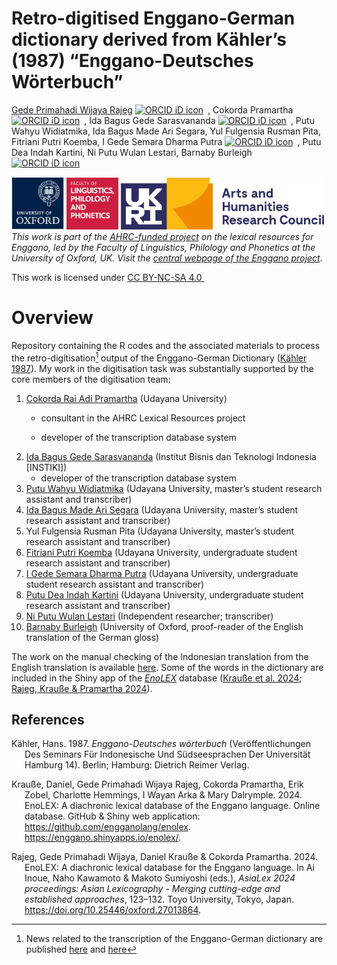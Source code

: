 Retro-digitised Enggano-German dictionary derived from Kähler’s (1987)
“Enggano-Deutsches Wörterbuch”
================
[Gede Primahadi Wijaya
Rajeg](https://www.ling-phil.ox.ac.uk/people/gede-rajeg)
<a itemprop="sameAs" content="https://orcid.org/0000-0002-2047-8621" href="https://orcid.org/0000-0002-2047-8621" target="orcid.widget" rel="noopener noreferrer" style="vertical-align:top;"><img src="https://orcid.org/sites/default/files/images/orcid_16x16.png" style="width:1em;margin-right:.5em;" alt="ORCID iD icon"></a>,
Cokorda Pramartha
<a itemprop="sameAs" content="https://orcid.org/0000-0002-2835-3989" href="https://orcid.org/0000-0002-2835-3989" target="orcid.widget" rel="noopener noreferrer" style="vertical-align:top;"><img src="https://orcid.org/sites/default/files/images/orcid_16x16.png" style="width:1em;margin-right:.5em;" alt="ORCID iD icon"></a>,
Ida Bagus Gede Sarasvananda
<a itemprop="sameAs" content="https://orcid.org/0000-0002-2020-5148" href="https://orcid.org/0000-0002-2020-5148" target="orcid.widget" rel="noopener noreferrer" style="vertical-align:top;"><img src="https://orcid.org/sites/default/files/images/orcid_16x16.png" style="width:1em;margin-right:.5em;" alt="ORCID iD icon"></a>,
Putu Wahyu Widiatmika, Ida Bagus Made Ari Segara, Yul Fulgensia Rusman
Pita, Fitriani Putri Koemba, I Gede Semara Dharma Putra
<a itemprop="sameAs" content="https://orcid.org/0009-0000-6711-0878" href="https://orcid.org/0009-0000-6711-0878" target="orcid.widget" rel="noopener noreferrer" style="vertical-align:top;"><img src="https://orcid.org/sites/default/files/images/orcid_16x16.png" style="width:1em;margin-right:.5em;" alt="ORCID iD icon"></a>,
Putu Dea Indah Kartini, Ni Putu Wulan Lestari, Barnaby Burleigh
<a itemprop="sameAs" content="https://orcid.org/0009-0009-2295-9048" href="https://orcid.org/0009-0009-2295-9048" target="orcid.widget" rel="noopener noreferrer" style="vertical-align:top;"><img src="https://orcid.org/sites/default/files/images/orcid_16x16.png" style="width:1em;margin-right:.5em;" alt="ORCID iD icon"></a>

<!-- README.md is generated from README.Rmd. Please edit that file -->
<!-- badges: start -->

[<img
src="https://raw.githubusercontent.com/engganolang/digitised-holle-list/main/file-oxweb-logo.gif"
width="84" alt="The University of Oxford" />](https://www.ox.ac.uk/)
[<img
src="https://raw.githubusercontent.com/engganolang/digitised-holle-list/main/file-lingphil.png"
width="83"
alt="Faculty of Linguistics, Philology and Phonetics, the University of Oxford" />](https://www.ling-phil.ox.ac.uk/)
[<img
src="https://raw.githubusercontent.com/engganolang/digitised-holle-list/main/file-ahrc.png"
width="325" alt="Arts and Humanities Research Council (AHRC)" />](https://www.ukri.org/councils/ahrc/)
</br>*This work is part of the [AHRC-funded
project](https://gtr.ukri.org/projects?ref=AH%2FW007290%2F1) on the
lexical resources for Enggano, led by the Faculty of Linguistics,
Philology and Phonetics at the University of Oxford, UK. Visit the
[central webpage of the Enggano
project](https://enggano.ling-phil.ox.ac.uk/)*.

<p xmlns:cc="http://creativecommons.org/ns#">
This work is licensed under
<a href="https://creativecommons.org/licenses/by-nc-sa/4.0/?ref=chooser-v1" target="_blank" rel="license noopener noreferrer" style="display:inline-block;">CC
BY-NC-SA 4.0
<img style="height:22px!important;margin-left:3px;vertical-align:text-bottom;" src="https://mirrors.creativecommons.org/presskit/icons/cc.svg?ref=chooser-v1" alt=""><img style="height:22px!important;margin-left:3px;vertical-align:text-bottom;" src="https://mirrors.creativecommons.org/presskit/icons/by.svg?ref=chooser-v1" alt=""><img style="height:22px!important;margin-left:3px;vertical-align:text-bottom;" src="https://mirrors.creativecommons.org/presskit/icons/nc.svg?ref=chooser-v1" alt=""><img style="height:22px!important;margin-left:3px;vertical-align:text-bottom;" src="https://mirrors.creativecommons.org/presskit/icons/sa.svg?ref=chooser-v1" alt=""></a>
</p>
<!-- badges: end -->

# Overview

Repository containing the R codes and the associated materials to
process the retro-digitisation[^1] output of the Enggano-German
Dictionary ([Kähler 1987](#ref-kähler1987)). My work in the digitisation
task was substantially supported by the core members of the digitisation
team:

1.  [Cokorda Rai Adi
    Pramartha](https://udayananetworking.unud.ac.id/lecturer/2379-cokorda-rai-adi-pramartha)
    (Udayana University)
    - consultant in the AHRC Lexical Resources project

    - developer of the transcription database system
2.  [Ida Bagus Gede
    Sarasvananda](https://scholar.google.co.id/citations?user=mShkhLEAAAAJ&hl=id)
    (Institut Bisnis dan Teknologi Indonesia \[INSTIKI\])
    - developer of the transcription database system
3.  [Putu Wahyu
    Widiatmika](https://scholar.google.com/citations?user=2S21SFYAAAAJ&hl=en)
    (Udayana University, master’s student research assistant and
    transcriber)
4.  [Ida Bagus Made Ari
    Segara](https://scholar.google.com/citations?user=rkWwDAwAAAAJ&hl=id)
    (Udayana University, master’s student research assistant and
    transcriber)
5.  Yul Fulgensia Rusman Pita (Udayana University, master’s student
    research assistant and transcriber)
6.  [Fitriani Putri
    Koemba](https://figshare.com/authors/Fitri_Koemba/16637976) (Udayana
    University, undergraduate student research assistant and
    transcriber)
7.  [I Gede Semara Dharma
    Putra](https://figshare.com/authors/I_Gede_Semara_Dharma_Putra/11755628)
    (Udayana University, undergraduate student research assistant and
    transcriber)
8.  [Putu Dea Indah
    Kartini](https://figshare.com/authors/Putu_Dea_Indah_Kartini/20281689)
    (Udayana University, undergraduate student research assistant and
    transcriber)
9.  [Ni Putu Wulan
    Lestari](https://id.linkedin.com/in/ni-putu-wulan-lestari-572962179)
    (Independent researcher; transcriber)
10. [Barnaby Burleigh](https://philpeople.org/profiles/barnaby-burleigh)
    (University of Oxford, proof-reader of the English translation of
    the German gloss)

The work on the manual checking of the Indonesian translation from the
English translation is available
[here](https://github.com/engganolang/kahler-idn-translation-checking).
Some of the words in the dictionary are included in the Shiny app of the
[*EnoLEX*](https://enggano.shinyapps.io/enolex/) database ([Krauße et
al. 2024](#ref-krausse_enolex_2024); [Rajeg, Krauße & Pramartha
2024](#ref-rajeg_enolex_2024)).

## References

<div id="refs" class="references csl-bib-body hanging-indent">

<div id="ref-kähler1987" class="csl-entry">

Kähler, Hans. 1987. *Enggano-Deutsches wörterbuch* (Veröffentlichungen
Des Seminars Für Indonesische Und Südseesprachen Der Universität Hamburg
14). Berlin; Hamburg: Dietrich Reimer Verlag.

</div>

<div id="ref-krausse_enolex_2024" class="csl-entry">

Krauße, Daniel, Gede Primahadi Wijaya Rajeg, Cokorda Pramartha, Erik
Zobel, Charlotte Hemmings, I Wayan Arka & Mary Dalrymple. 2024. EnoLEX:
A diachronic lexical database of the Enggano language. Online database.
GitHub & Shiny web application: https://github.com/engganolang/enolex.
<https://enggano.shinyapps.io/enolex/>.

</div>

<div id="ref-rajeg_enolex_2024" class="csl-entry">

Rajeg, Gede Primahadi Wijaya, Daniel Krauße & Cokorda Pramartha. 2024.
EnoLEX: A diachronic lexical database for the Enggano language. In Ai
Inoue, Naho Kawamoto & Makoto Sumiyoshi (eds.), *AsiaLex 2024
proceedings: Asian Lexicography - Merging cutting-edge and established
approaches*, 123–132. Toyo University, Tokyo, Japan.
<https://doi.org/10.25446/oxford.27013864>.

</div>

</div>

[^1]: News related to the transcription of the Enggano-German dictionary
    are published
    [here](https://www.ling-phil.ox.ac.uk/news/2023/05/28/retro-digitisation-work-enggano-german-dictionary-udayana-university-indonesia)
    and
    [here](https://sasing.unud.ac.id/posts/boel-students-involved-in-research-project-led-by-researchers-from-the-university-of-oxford-uk)
